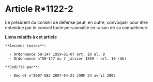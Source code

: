 # Article R*1122-2

Le président du conseil de défense peut, en outre, convoquer pour être entendue par le conseil toute personnalité en raison
de sa compétence.

**Liens relatifs à cet article**

	**Anciens textes**:

	  - Ordonnance 59-147 1959-01-07 art. 10 al. 8
	  - Ordonnance n°59-147 du 7 janvier 1959 - art. 10 (Ab)

	**Codifié par**:

	  - Décret n°2007-583 2007-04-23 JORF 24 avril 2007
